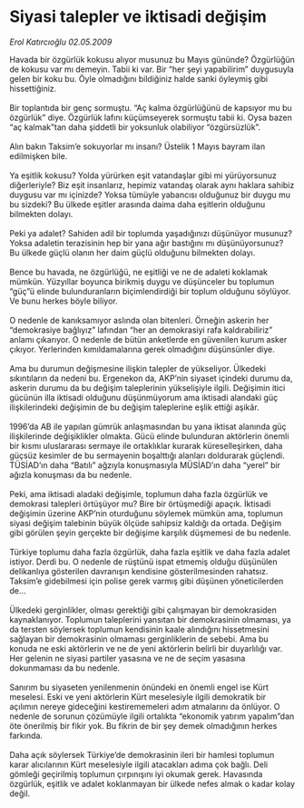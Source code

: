 # Siyasi talepler ve iktisadi değişim

*Erol Katırcıoğlu 02.05.2009*

<div class="taraf_structure_2col_1zq">
<div class="margen_n">



 <p>Havada bir özgürlük kokusu alıyor musunuz bu Mayıs gününde? Özgürlüğün de kokusu var mı demeyin. Tabii ki var. Bir “her şeyi yapabilirim” duygusuyla gelen bir koku bu. Öyle olmadığını bildiğiniz halde sanki öyleymiş gibi hissettiğiniz. <br/><br/>Bir toplantıda bir genç sormuştu. “Aç kalma özgürlüğünü de kapsıyor mu bu özgürlük” diye. Özgürlük lafını küçümseyerek sormuştu tabii ki. Oysa bazen “aç kalmak”tan daha şiddetli bir yoksunluk olabiliyor “özgürsüzlük”. <br/><br/>Alın bakın Taksim’e sokuyorlar mı insanı? Üstelik 1 Mayıs bayram ilan edilmişken bile. <br/><br/>Ya eşitlik kokusu? Yolda yürürken eşit vatandaşlar gibi mi yürüyorsunuz diğerleriyle? Biz eşit insanlarız, hepimiz vatandaş olarak aynı haklara sahibiz duygusu var mı içinizde? Yoksa tümüyle yabancısı olduğunuz bir duygu mu bu sizdeki? Bu ülkede eşitler arasında daima daha eşitlerin olduğunu bilmekten dolayı. <br/><br/>Peki ya adalet? Sahiden adil bir toplumda yaşadığınızı düşünüyor musunuz? Yoksa adaletin terazisinin hep bir yana ağır bastığını mı düşünüyorsunuz? Bu ülkede güçlü olanın her daim güçlü olduğunu bilmekten dolayı. <br/><br/>Bence bu havada, ne özgürlüğü, ne eşitliği ve ne de adaleti koklamak mümkün. Yüzyıllar boyunca birikmiş duygu ve düşünceler bu toplumun “güç”ü elinde bulunduranların biçimlendirdiği bir toplum olduğunu söylüyor. Ve bunu herkes böyle biliyor. <br/><br/>O nedenle de kanıksamıyor aslında olan bitenleri. Örneğin askerin her “demokrasiye bağlıyız” lafından “her an demokrasiyi rafa kaldırabiliriz” anlamı çıkarıyor. O nedenle de bütün anketlerde en güvenilen kurum asker çıkıyor. Yerlerinden kımıldamalarına gerek olmadığını düşünsünler diye. <br/><br/>Ama bu durumun değişmesine ilişkin talepler de yükseliyor. Ülkedeki sıkıntıların da nedeni bu. Ergenekon da, AKP’nin siyaset içindeki durumu da, askerin durumu da bu değişim taleplerinin yükselişiyle ilgili. Değişimin itici gücünün illa iktisadi olduğunu düşünmüyorum ama iktisadi alandaki güç ilişkilerindeki değişimin de bu değişim taleplerine eşlik ettiği aşikâr. <br/><br/>1996’da AB ile yapılan gümrük anlaşmasından bu yana iktisat alanında güç ilişkilerinde değişiklikler olmakta. Gücü elinde bulunduran aktörlerin önemli bir kısmı uluslararası sermaye ile ortaklıklar kurarak küreselleşirken, daha güçsüz kesimler de bu sermayenin boşalttığı alanları doldurarak güçlendi. TÜSİAD’ın daha “Batılı” ağzıyla konuşmasıyla MÜSİAD’ın daha “yerel” bir ağızla konuşması da bu nedenle. <br/><br/>Peki, ama iktisadi aladaki değişimle, toplumun daha fazla özgürlük ve demokrasi talepleri örtüşüyor mu? Bire bir örtüşmediği apaçık. İktisadi değişimin üzerine AKP’nin oturduğunu söylemek mümkün ama, toplumun siyasi değişim talebinin büyük ölçüde sahipsiz kaldığı da ortada. Değişim gibi görülen şeyin gerçekte bir değişime karşılık düşmemesi de bu nedenle. <br/><br/>Türkiye toplumu daha fazla özgürlük, daha fazla eşitlik ve daha fazla adalet istiyor. Derdi bu. O nedenle de rüştünü ispat etmemiş olduğu düşünülen delikanlıya gösterilen davranışın kendisine gösterilmesinden rahatsız. Taksim’e gidebilmesi için polise gerek varmış gibi düşünen yöneticilerden de... <br/><br/>Ülkedeki gerginlikler, olması gerektiği gibi çalışmayan bir demokrasiden kaynaklanıyor. Toplumun taleplerini yansıtan bir demokrasinin olmaması, ya da tersten söylersek toplumun kendisinin kaale alındığını hissetmesini sağlayan bir demokrasinin olmaması gerginliklerin de sebebi. Ama bu konuda ne eski aktörlerin ve ne de yeni aktörlerin belirli bir duyarlılığı var. Her gelenin ne siyasi partiler yasasına ve ne de seçim yasasına dokunmaması da bu nedenle. <br/><br/>Sanırım bu siyaseten yenilenmenin önündeki en önemli engel ise Kürt meselesi. Eski ve yeni aktörlerin Kürt meselesiyle ilgili demokratik bir açılımın nereye gideceğini kestirememeleri adım atmalarını da önlüyor. O nedenle de sorunun çözümüyle ilgili ortalıkta “ekonomik yatırım yapalım”dan öte önerilmiş bir fikir yok. Bu fikrin de bir şey demek olmadığının herkes farkında. <br/><br/>Daha açık söylersek Türkiye’de demokrasinin ileri bir hamlesi toplumun karar alıcılarının Kürt meselesiyle ilgili atacakları adıma çok bağlı. Deli gömleği geçirilmiş toplumun çırpınışını iyi okumak gerek. Havasında özgürlük, eşitlik ve adalet koklanmayan bir ülkede nefes almak o kadar kolay değil. </p>

<br/>


<div id="taraf_not">
</div>

</div>


</div>
